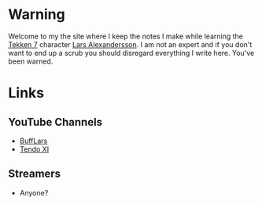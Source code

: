 # Warning

Welcome to my the site where I keep the notes I make while learning the [Tekken 7](https://en.wikipedia.org/wiki/Tekken_7) character [Lars Alexandersson](https://en.wikipedia.org/wiki/Lars_Alexandersson). I am not an expert and if you don't want to end up a scrub you should disregard everything I write here. You've been warned.

# Links

## YouTube Channels

- [BuffLars](https://www.youtube.com/user/JFRAC601)
- [Tendo XI](https://www.youtube.com/user/SuperNicksonic)

## Streamers

- Anyone?
